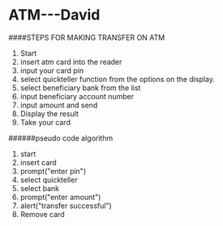 # ATM---David
####STEPS FOR MAKING TRANSFER ON ATM
1. Start
2. insert atm card into the reader
3. input your card pin
4. select quickteller function from the options on the
display.
5. select beneficiary bank from the list
6. input beneficiary account number
7. input amount and send
8. Display the result
9. Take your card

######pseudo code algorithm
1. start
2. insert card
3. prompt("enter pin")
4. select quickteller
5. select bank
6. prompt("enter amount")
7. alert("transfer successful")
8. Remove card
